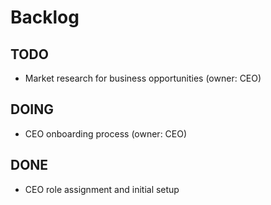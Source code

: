 # Backlog
## TODO
- Market research for business opportunities (owner: CEO)

## DOING
- CEO onboarding process (owner: CEO)

## DONE
- CEO role assignment and initial setup
